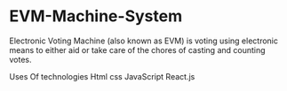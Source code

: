 # EVM-Machine-System
Electronic Voting Machine (also known as EVM) is voting using electronic means to either aid or take care of the chores of casting and counting votes.

Uses Of technologies Html css JavaScript React.js
